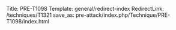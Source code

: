 Title: PRE-T1098
Template: general/redirect-index
RedirectLink: /techniques/T1321
save_as: pre-attack/index.php/Technique/PRE-T1098/index.html